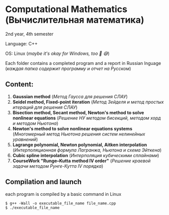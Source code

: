 # Computational Mathematics (Вычислительная математика)
2nd year, 4th semester

Language: C++

OS: Linux (*maybe it's okay for Windows, too 🤪 😅*)

Each folder contains a completed program and a report in Russian lnguage (*каждая папка содержит программу и отчет на Русском*)

## Content:
1. **Gaussian method** (*Метод Гаусса для решения СЛАУ*)
2. **Seidel method, Fixed-point iteration** (*Метод Зейделя и метод простых итераций для решения СЛАУ*)
3. **Bisection method, Secant method, Newton's method to solve nonlinear equations** (*Решение НУ методом бисекций, методом хорд и методом Ньютона*)
4. **Newton's method to solve nonlinear equations systems** (*Многомерный метод Ньютона решения систем нелинейных уравнений*)
5. **Lagrange polynomial, Newton polynomial, Aitken interpolation** (*Интерполяционная формула Лагранжа, Ньютона и схема Эйткена*)
6. **Cubic spline interpolation** (*Интерполяция кубическими сплайнами*)
7. **CourseWork "Runge–Kutta method IV order"** (*Решение краевой задачи методом Рунге-Кутта IV порядка*)

## Compilation and launch
each program is compiled by a basic command in Linux

```
$ g++ -Wall -o executable_file_name file_name.cpp
$ ./executable_file_name
```
